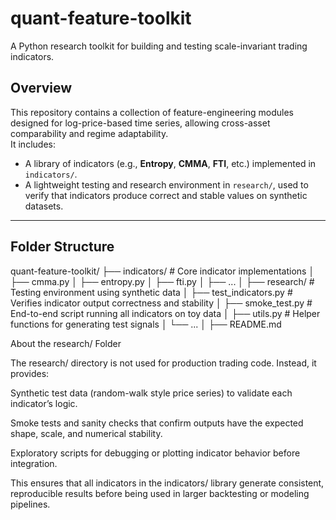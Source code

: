 # quant-feature-toolkit  
A Python research toolkit for building and testing scale-invariant trading indicators.

## Overview  
This repository contains a collection of feature-engineering modules designed for log-price-based time series, allowing cross-asset comparability and regime adaptability.  
It includes:  
- A library of indicators (e.g., **Entropy**, **CMMA**, **FTI**, etc.) implemented in `indicators/`.  
- A lightweight testing and research environment in `research/`, used to verify that indicators produce correct and stable values on synthetic datasets.

---

## Folder Structure
quant-feature-toolkit/
├── indicators/ # Core indicator implementations
│ ├── cmma.py
│ ├── entropy.py
│ ├── fti.py
│ ├── ...
│
├── research/ # Testing environment using synthetic data
│ ├── test_indicators.py # Verifies indicator output correctness and stability
│ ├── smoke_test.py # End-to-end script running all indicators on toy data
│ ├── utils.py # Helper functions for generating test signals
│ └── ...
│
├── README.md

About the research/ Folder

The research/ directory is not used for production trading code.
Instead, it provides:

Synthetic test data (random-walk style price series) to validate each indicator’s logic.

Smoke tests and sanity checks that confirm outputs have the expected shape, scale, and numerical stability.

Exploratory scripts for debugging or plotting indicator behavior before integration.

This ensures that all indicators in the indicators/ library generate consistent, reproducible results before being used in larger backtesting or modeling pipelines.
